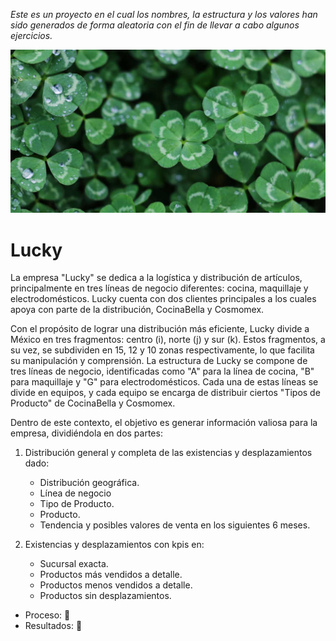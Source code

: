 <p><em>Este es un proyecto en el cual los nombres, la
  estructura y los valores han sido generados de forma aleatoria con el fin de llevar a cabo algunos ejercicios.</em></p>

<picture>
  <img alt="Shows an illustrated sun in light mode and a moon with stars in dark mode." src="https://github.com/DiegoAMA/Imagenes/blob/e6d734a41ccd8a2af6226984816177c8286bb45f/Lucky/trebol-cuatro-hojas.jpg"width="550">
</picture>

# Lucky


<p>La empresa "Lucky" se dedica a la logística y distribución de artículos, 
  principalmente en tres líneas de negocio diferentes: cocina, maquillaje y 
  electrodomésticos. Lucky cuenta con dos clientes principales a los cuales apoya con parte de la distribución,
  CocinaBella y Cosmomex. </p>

<p>Con el propósito de lograr una distribución más eficiente, Lucky divide a México en tres fragmentos:
  centro (i), norte (j) y sur (k). Estos fragmentos, a su vez, se subdividen en 15, 12 y 10 zonas respectivamente,
  lo que facilita su manipulación y comprensión. La estructura de Lucky se compone de tres líneas de negocio, 
  identificadas como "A" para la línea de cocina, "B" para maquillaje y "G" para electrodomésticos. Cada una de estas líneas se divide en equipos, y cada equipo se encarga de distribuir ciertos "Tipos de Producto" de CocinaBella y Cosmomex.</p>

Dentro de este contexto, el objetivo es generar información valiosa para la empresa, dividiéndola en dos partes:

1. Distribución general y completa de las existencias y desplazamientos dado:
	- Distribución geográfica.
	- Línea de negocio
	- Tipo de Producto.
	- Producto.
	- Tendencia y posibles valores de venta en los siguientes 6 meses.


2. Existencias y desplazamientos con kpis en:
	- Sucursal exacta.
	- Productos más vendidos a detalle.
	- Productos menos vendidos a detalle.
	- Productos sin desplazamientos.


* Proceso: :frog:
* Resultados: :deciduous_tree:

  
